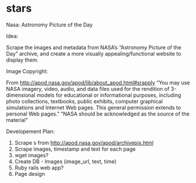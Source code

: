 
stars
=====

Nasa: Astronomy Picture of the Day

Idea:

Scrape the images and metadata from NASA’s “Astronomy Picture of the Day” archive, and create a more visually appealing/functional website to display them.

Image Copyright:

From http://apod.nasa.gov/apod/lib/about_apod.html#srapply
“You may use NASA imagery, video, audio, and data files used for the rendition of 3-dimensional models for educational or informational purposes, including photo collections, textbooks, public exhibits, computer graphical simulations and Internet Web pages. This general permission extends to personal Web pages.”
“NASA should be acknowledged as the source of the material”

Developement Plan:

1. Scrape <a>s from http://apod.nasa.gov/apod/archivepix.html
2. Scrape images, timestamp and text for each page
3. wget images?
4. Create DB - Images (image_url, text, time)
5. Ruby rails web app?
6. Page design
